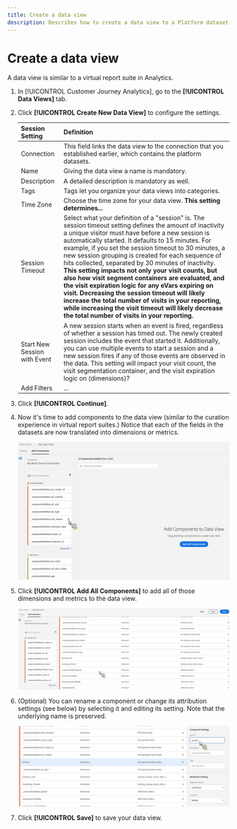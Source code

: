 ```yaml
---
title: Create a data view
description: Describes how to create a data view to a Platform dataset in [!UICONTROL Customer Journey Analytics] (CJA).
---
```


# Create a data view

A data view is similar to a virtual report suite in Analytics. 

1. In [!UICONTROL Customer Journey Analytics], go to the **[!UICONTROL Data Views]** tab.

1. Click **[!UICONTROL Create New Data View]** to configure the settings.

    |Session Setting| Definition|
    |---|---|
    |Connection|This field links the data view to the connection that you established earlier, which contains the platform datasets.|
    |Name|Giving the data view a name is mandatory.|
    |Description|A detailed description is mandatory as well.|
    |Tags|Tags let you organize your data views into categories.|
    |Time Zone|Choose the time zone for your data view. **This setting determines...** |
    |Session Timeout|Select what your definition of a "session" is. The session timeout setting defines the amount of inactivity a unique visitor must have before a new session is automatically started. It defaults to 15 minutes. For example, if you set the session timeout to 30 minutes, a new session grouping is created for each sequence of hits collected, separated by 30 minutes of inactivity. **This setting impacts not only your visit counts, but also how visit segment containers are evaluated, and the visit expiration logic for any eVars expiring on visit. Decreasing the session timeout will likely increase the total number of visits in your reporting, while increasing the visit timeout will likely decrease the total number of visits in your reporting.** <!--This needs to be reviewed.-->|
    |Start New Session with Event|A new session starts when an event is fired, regardless of whether a session has timed out. The newly created session includes the event that started it. Additionally, you can use multiple events to start a session and a new session fires if any of those events are observed in the data. This setting will impact your visit count, the visit segmentation container, and the visit expiration logic on (dimensions)? |
    |Add Filters|...|

1. Click **[!UICONTROL Continue]**.

1. Now it's time to add components to the data view (similar to the curation experience in virtual report suites.) Notice that each of the fields in the datasets are now translated into dimensions or metrics. 

    ![](assets/add-all-components.png)

1. Click **[!UICONTROL Add All Components]** to add all of those dimensions and metrics to the data view.

    ![](assets/add-all-components2.png)


1. (Optional) You can rename a component or change its attribution settings (see below) by selecting it and editing its setting. Note that the underlying name is preserved.

    ![](assets/edit-component.png)

1. Click **[!UICONTROL Save]** to save your data view.

